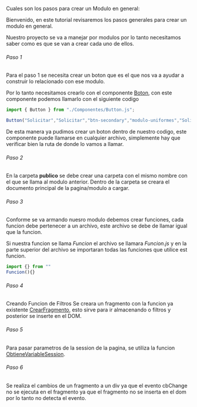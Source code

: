 Cuales son los pasos para crear un Modulo en general:

Bienvenido, en este tutorial revisaremos los pasos generales para crear un modulo en general.

Nuestro proyecto se va a manejar por modulos por lo tanto necesitamos saber como es que se van a crear cada uno de ellos.

###### Paso 1
Para el paso 1 se necesita crear un boton que es el que nos va a ayudar a construir lo relacionado con ese modulo.

Por lo tanto necesitamos crearlo con el componente [Boton](https://stribesart.github.io/Documentacion/global.html#Button), con este componente podemos llamarlo con el siguiente codigo 
```javascript
import { Button } from "./Componentes/Button.js";

Button("Solicitar","Solicitar","btn-secondary","modulo-uniformes","SolicitarUniformes");
```
De esta manera ya pudimos crear un boton dentro de nuestro codigo, este componente puede llamarse en cualquier archivo, simplemente hay que verificar bien la ruta de donde lo vamos a llamar.

###### Paso 2
En la carpeta **publico** se debe crear una carpeta con el mismo nombre con el que se llama al modulo anterior. Dentro de la carpeta se creara el documento principal de la pagina/modulo a cargar.

###### Paso 3
Conforme se va armando nuesro modulo debemos crear funciones, cada funcion debe pertenecer a un archivo, este archivo se debe de llamar igual que la funcion.

Si nuestra funcion se llama *Funcion* el archivo se llamara *Funcion.js* y en la parte superior del archivo se importaran todas las funciones que utilice est funcion.
```javascript
import {} from ""
Funcion(){}
```

###### Paso 4
Creando Funcion de Filtros
Se creara un fragmento con la funcion ya existente [CrearFragmento](https://stribesart.github.io/Documentacion/global.html#CrearFragmento), esto sirve para ir almacenando o filtros y posterior se inserte en el DOM.

###### Paso 5
Para pasar parametros de la session de la pagina, se utiliza la funcion [ObtieneVariableSession](https://stribesart.github.io/Documentacion/global.html#ObtieneVariableSession).

###### Paso 6
Se realiza el cambios de un fragmento a un div ya que el evento cbChange no se ejecuta en el fragmento ya que el fragmento no se inserta en el dom por lo tanto no detecta el evento.